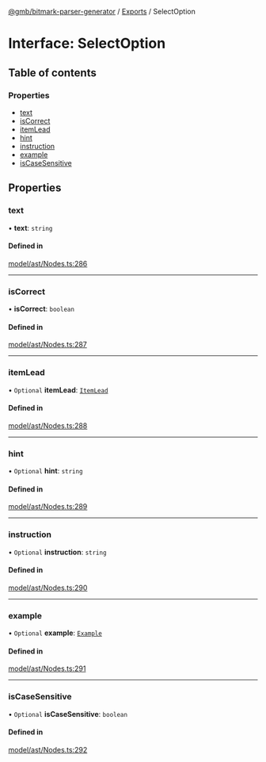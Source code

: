 [@gmb/bitmark-parser-generator](../API.md) / [Exports](../modules.md) / SelectOption

# Interface: SelectOption

## Table of contents

### Properties

- [text](SelectOption.md#text)
- [isCorrect](SelectOption.md#isCorrect)
- [itemLead](SelectOption.md#itemLead)
- [hint](SelectOption.md#hint)
- [instruction](SelectOption.md#instruction)
- [example](SelectOption.md#example)
- [isCaseSensitive](SelectOption.md#isCaseSensitive)

## Properties

### text

• **text**: `string`

#### Defined in

[model/ast/Nodes.ts:286](https://github.com/getMoreBrain/bitmark-parser-generator/blob/7c62fdc/src/model/ast/Nodes.ts#L286)

___

### isCorrect

• **isCorrect**: `boolean`

#### Defined in

[model/ast/Nodes.ts:287](https://github.com/getMoreBrain/bitmark-parser-generator/blob/7c62fdc/src/model/ast/Nodes.ts#L287)

___

### itemLead

• `Optional` **itemLead**: [`ItemLead`](ItemLead.md)

#### Defined in

[model/ast/Nodes.ts:288](https://github.com/getMoreBrain/bitmark-parser-generator/blob/7c62fdc/src/model/ast/Nodes.ts#L288)

___

### hint

• `Optional` **hint**: `string`

#### Defined in

[model/ast/Nodes.ts:289](https://github.com/getMoreBrain/bitmark-parser-generator/blob/7c62fdc/src/model/ast/Nodes.ts#L289)

___

### instruction

• `Optional` **instruction**: `string`

#### Defined in

[model/ast/Nodes.ts:290](https://github.com/getMoreBrain/bitmark-parser-generator/blob/7c62fdc/src/model/ast/Nodes.ts#L290)

___

### example

• `Optional` **example**: [`Example`](../modules.md#Example)

#### Defined in

[model/ast/Nodes.ts:291](https://github.com/getMoreBrain/bitmark-parser-generator/blob/7c62fdc/src/model/ast/Nodes.ts#L291)

___

### isCaseSensitive

• `Optional` **isCaseSensitive**: `boolean`

#### Defined in

[model/ast/Nodes.ts:292](https://github.com/getMoreBrain/bitmark-parser-generator/blob/7c62fdc/src/model/ast/Nodes.ts#L292)
